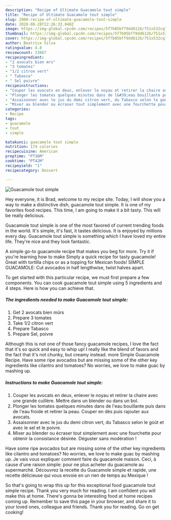 ```yaml
---
description: "Recipe of Ultimate Guacamole tout simple"
title: "Recipe of Ultimate Guacamole tout simple"
slug: 2000-recipe-of-ultimate-guacamole-tout-simple
date: 2020-08-28T22:26:33.040Z
image: https://img-global.cpcdn.com/recipes/5f7b05bff9dd6126/751x532cq70/guacamole-tout-simple-photo-principale-de-la-recette.jpg
thumbnail: https://img-global.cpcdn.com/recipes/5f7b05bff9dd6126/751x532cq70/guacamole-tout-simple-photo-principale-de-la-recette.jpg
cover: https://img-global.cpcdn.com/recipes/5f7b05bff9dd6126/751x532cq70/guacamole-tout-simple-photo-principale-de-la-recette.jpg
author: Beatrice Silva
ratingvalue: 4.8
reviewcount: 23667
recipeingredient:
- "2 avocats bien mrs"
- "3 tomates"
- "1/2 citron vert"
- " Tabasco"
- " Sel poivre"
recipeinstructions:
- "Couper les avocats en deux, enlever le noyau et retirer la chaire avec une grande cuillère. Mettre dans un blender ou dans un bol."
- "Plonger les tomates quelques minutes dans de l&#39;eau bouillante puis dans de l&#39;eau froide et retirer la peau. Couper en dés puis rajouter aux avocats."
- "Assaisonner avec le jus du demi citron vert, du Tabasco selon le goût et avec le sel et le poivre."
- "Mixer au blender ou écraser tout simplement avec une fourchette pour obtenir la consistance désirée. Déguster sans modération !"
categories:
- Recipe
tags:
- guacamole
- tout
- simple

katakunci: guacamole tout simple 
nutrition: 174 calories
recipecuisine: American
preptime: "PT36M"
cooktime: "PT42M"
recipeyield: "1"
recipecategory: Dessert

---
```



![Guacamole tout simple](https://img-global.cpcdn.com/recipes/5f7b05bff9dd6126/751x532cq70/guacamole-tout-simple-photo-principale-de-la-recette.jpg)

Hey everyone, it is Brad, welcome to my recipe site. Today, I will show you a way to make a distinctive dish, guacamole tout simple. It is one of my favorites food recipes. This time, I am going to make it a bit tasty. This will be really delicious.

Guacamole tout simple is one of the most favored of current trending foods in the world. It's simple, it's fast, it tastes delicious. It is enjoyed by millions every day. Guacamole tout simple is something which I have loved my entire life. They're nice and they look fantastic.

A simple go-to guacamole recipe that makes you beg for more. Try it if you&#39;re learning how to make Simply a quick recipe for tasty guacamole! Great with tortilla chips or as a topping for Mexican foods! SIMPLE GUACAMOLE: Cut avocados in half lengthwise, twist halves apart.


To get started with this particular recipe, we must first prepare a few components. You can cook guacamole tout simple using 5 ingredients and 4 steps. Here is how you can achieve that.

<!--inarticleads1-->

##### The ingredients needed to make Guacamole tout simple:

1. Get 2 avocats bien mûrs
1. Prepare 3 tomates
1. Take 1/2 citron vert
1. Prepare  Tabasco
1. Prepare  Sel, poivre


Although this is not one of those fancy guacamole recipes, I love the fact that it&#39;s so quick and easy to whip up! I really like the blend of favors and the fact that it&#39;s not chunky, but creamy instead. more Simple Guacamole Recipe. Have some ripe avocados but are missing some of the other key ingredients like cilantro and tomatoes? No worries, we love to make guac by mashing up. 

<!--inarticleads2-->

##### Instructions to make Guacamole tout simple:

1. Couper les avocats en deux, enlever le noyau et retirer la chaire avec une grande cuillère. Mettre dans un blender ou dans un bol.
1. Plonger les tomates quelques minutes dans de l&#39;eau bouillante puis dans de l&#39;eau froide et retirer la peau. Couper en dés puis rajouter aux avocats.
1. Assaisonner avec le jus du demi citron vert, du Tabasco selon le goût et avec le sel et le poivre.
1. Mixer au blender ou écraser tout simplement avec une fourchette pour obtenir la consistance désirée. Déguster sans modération !


Have some ripe avocados but are missing some of the other key ingredients like cilantro and tomatoes? No worries, we love to make guac by mashing up. Je vais vous expliquer comment faire du guacamole maison. Ceci, à cause d&#39;une raison simple: pour ne plus acheter du guacamole au supermarché. Découvrez la recette du Guacamole simple et rapide, une recette délicieuse qui vous envoie en un rien de temps au Mexique ! 

So that's going to wrap this up for this exceptional food guacamole tout simple recipe. Thank you very much for reading. I am confident you will make this at home. There's gonna be interesting food at home recipes coming up. Remember to save this page in your browser, and share it to your loved ones, colleague and friends. Thank you for reading. Go on get cooking!
